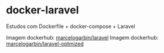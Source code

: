 # docker-laravel
Estudos com Dockerfile + docker-compose + Laravel

Imagem dockerhub: [marcelogarbin/laravel](https://hub.docker.com/r/marcelogarbin/laravel)
Imagem dockerhub: [marcelogarbin/laravel-optmized](https://hub.docker.com/r/marcelogarbin/laravel-optmized)
